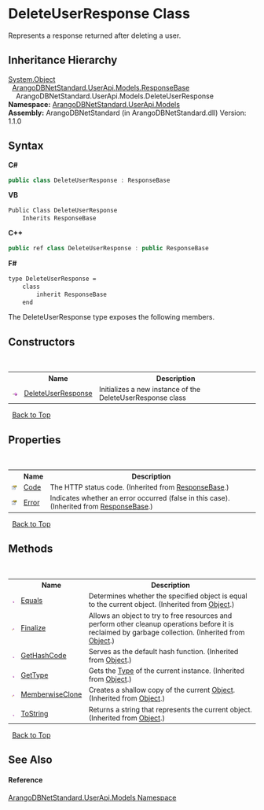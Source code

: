 # DeleteUserResponse Class
 

Represents a response returned after deleting a user.


## Inheritance Hierarchy
<a href="https://docs.microsoft.com/dotnet/api/system.object" target="_blank" rel="noopener noreferrer">System.Object</a><br />&nbsp;&nbsp;<a href="ee8e8d29-b2e6-a6c5-10d1-882e90aaf3c8">ArangoDBNetStandard.UserApi.Models.ResponseBase</a><br />&nbsp;&nbsp;&nbsp;&nbsp;ArangoDBNetStandard.UserApi.Models.DeleteUserResponse<br />
**Namespace:**&nbsp;<a href="3f782427-687a-00ed-a402-dbe7f114707d">ArangoDBNetStandard.UserApi.Models</a><br />**Assembly:**&nbsp;ArangoDBNetStandard (in ArangoDBNetStandard.dll) Version: 1.1.0

## Syntax

**C#**<br />
``` C#
public class DeleteUserResponse : ResponseBase
```

**VB**<br />
``` VB
Public Class DeleteUserResponse
	Inherits ResponseBase
```

**C++**<br />
``` C++
public ref class DeleteUserResponse : public ResponseBase
```

**F#**<br />
``` F#
type DeleteUserResponse =  
    class
        inherit ResponseBase
    end
```

The DeleteUserResponse type exposes the following members.


## Constructors
&nbsp;<table><tr><th></th><th>Name</th><th>Description</th></tr><tr><td>![Public method](media/pubmethod.gif "Public method")</td><td><a href="2a4a8b62-88df-46bb-a7c3-02983424634a">DeleteUserResponse</a></td><td>
Initializes a new instance of the DeleteUserResponse class</td></tr></table>&nbsp;
<a href="#deleteuserresponse-class">Back to Top</a>

## Properties
&nbsp;<table><tr><th></th><th>Name</th><th>Description</th></tr><tr><td>![Public property](media/pubproperty.gif "Public property")</td><td><a href="52f5472d-6805-c232-c4cc-eb18bf662914">Code</a></td><td>
The HTTP status code.
 (Inherited from <a href="ee8e8d29-b2e6-a6c5-10d1-882e90aaf3c8">ResponseBase</a>.)</td></tr><tr><td>![Public property](media/pubproperty.gif "Public property")</td><td><a href="85105c48-5b88-533a-5ef5-18586346e0aa">Error</a></td><td>
Indicates whether an error occurred (false in this case).
 (Inherited from <a href="ee8e8d29-b2e6-a6c5-10d1-882e90aaf3c8">ResponseBase</a>.)</td></tr></table>&nbsp;
<a href="#deleteuserresponse-class">Back to Top</a>

## Methods
&nbsp;<table><tr><th></th><th>Name</th><th>Description</th></tr><tr><td>![Public method](media/pubmethod.gif "Public method")</td><td><a href="https://docs.microsoft.com/dotnet/api/system.object.equals#system-object-equals(system-object)" target="_blank" rel="noopener noreferrer">Equals</a></td><td>
Determines whether the specified object is equal to the current object.
 (Inherited from <a href="https://docs.microsoft.com/dotnet/api/system.object" target="_blank" rel="noopener noreferrer">Object</a>.)</td></tr><tr><td>![Protected method](media/protmethod.gif "Protected method")</td><td><a href="https://docs.microsoft.com/dotnet/api/system.object.finalize#system-object-finalize" target="_blank" rel="noopener noreferrer">Finalize</a></td><td>
Allows an object to try to free resources and perform other cleanup operations before it is reclaimed by garbage collection.
 (Inherited from <a href="https://docs.microsoft.com/dotnet/api/system.object" target="_blank" rel="noopener noreferrer">Object</a>.)</td></tr><tr><td>![Public method](media/pubmethod.gif "Public method")</td><td><a href="https://docs.microsoft.com/dotnet/api/system.object.gethashcode#system-object-gethashcode" target="_blank" rel="noopener noreferrer">GetHashCode</a></td><td>
Serves as the default hash function.
 (Inherited from <a href="https://docs.microsoft.com/dotnet/api/system.object" target="_blank" rel="noopener noreferrer">Object</a>.)</td></tr><tr><td>![Public method](media/pubmethod.gif "Public method")</td><td><a href="https://docs.microsoft.com/dotnet/api/system.object.gettype#system-object-gettype" target="_blank" rel="noopener noreferrer">GetType</a></td><td>
Gets the <a href="https://docs.microsoft.com/dotnet/api/system.type" target="_blank" rel="noopener noreferrer">Type</a> of the current instance.
 (Inherited from <a href="https://docs.microsoft.com/dotnet/api/system.object" target="_blank" rel="noopener noreferrer">Object</a>.)</td></tr><tr><td>![Protected method](media/protmethod.gif "Protected method")</td><td><a href="https://docs.microsoft.com/dotnet/api/system.object.memberwiseclone#system-object-memberwiseclone" target="_blank" rel="noopener noreferrer">MemberwiseClone</a></td><td>
Creates a shallow copy of the current <a href="https://docs.microsoft.com/dotnet/api/system.object" target="_blank" rel="noopener noreferrer">Object</a>.
 (Inherited from <a href="https://docs.microsoft.com/dotnet/api/system.object" target="_blank" rel="noopener noreferrer">Object</a>.)</td></tr><tr><td>![Public method](media/pubmethod.gif "Public method")</td><td><a href="https://docs.microsoft.com/dotnet/api/system.object.tostring#system-object-tostring" target="_blank" rel="noopener noreferrer">ToString</a></td><td>
Returns a string that represents the current object.
 (Inherited from <a href="https://docs.microsoft.com/dotnet/api/system.object" target="_blank" rel="noopener noreferrer">Object</a>.)</td></tr></table>&nbsp;
<a href="#deleteuserresponse-class">Back to Top</a>

## See Also


#### Reference
<a href="3f782427-687a-00ed-a402-dbe7f114707d">ArangoDBNetStandard.UserApi.Models Namespace</a><br />